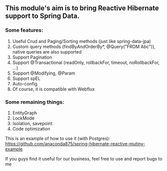## This module's aim is to bring Reactive Hibernate support to Spring Data.
### Some features:
1. Useful Crud and Paging/Sorting methods (just like spring-data-jpa)
2. Custom query methods (findBy*And*OrderBy*, @Query("FROM Abc")), native queries are also supported
3. Support Pagination
4. Support @Transactional (readOnly, rollbackFor, timeout, noRollbackFor, ...)
5. Support @Modifying, @Param
6. Support spEL
7. Auto-config
8. Of course, it is compatible with Webflux

### Some remaining things:
1. EntityGraph
2. LockMode
3. Isolation, savepoint
4. Code optimization

This is an example of how to use it (with Postgres): https://github.com/anaconda875/spring-hibernate-reactive-mutiny-example

If you guys find it useful for our business, feel free to use and report bugs to me